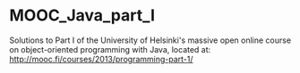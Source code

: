 # MOOC_Java_part_I

Solutions to Part I of the University of Helsinki's massive open online course on object-oriented programming with Java,
located at: http://mooc.fi/courses/2013/programming-part-1/
